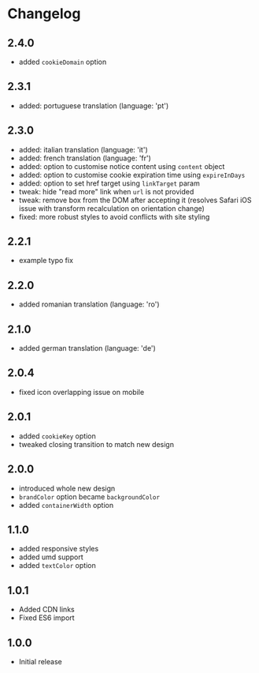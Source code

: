 # Changelog

## 2.4.0
- added `cookieDomain` option

## 2.3.1
- added: portuguese translation (language: 'pt')

## 2.3.0
- added: italian translation (language: 'it')
- added: french translation (language: 'fr')
- added: option to customise notice content using `content` object
- added: option to customise cookie expiration time using `expireInDays`
- added: option to set href target using `linkTarget` param
- tweak: hide "read more" link when `url` is not provided
- tweak: remove box from the DOM after accepting it (resolves Safari iOS issue with transform recalculation on orientation change)
- fixed: more robust styles to avoid conflicts with site styling

## 2.2.1
- example typo fix

## 2.2.0
- added romanian translation (language: 'ro')

## 2.1.0
- added german translation (language: 'de')

## 2.0.4
- fixed icon overlapping issue on mobile

## 2.0.1
- added `cookieKey` option
- tweaked closing transition to match new design

## 2.0.0
- introduced whole new design
- `brandColor` option became `backgroundColor`
- added `containerWidth` option

## 1.1.0
- added responsive styles
- added umd support
- added `textColor` option

## 1.0.1
- Added CDN links
- Fixed ES6 import

## 1.0.0
- Initial release
